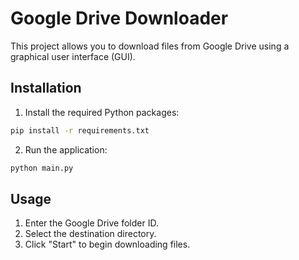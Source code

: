 # Google Drive Downloader

This project allows you to download files from Google Drive using a graphical user interface (GUI).
## Installation

1. Install the required Python packages:

```bash
pip install -r requirements.txt
```
    
2. Run the application:

```bash
python main.py
```
## Usage

1. Enter the Google Drive folder ID.
2. Select the destination directory.
3. Click "Start" to begin downloading files.